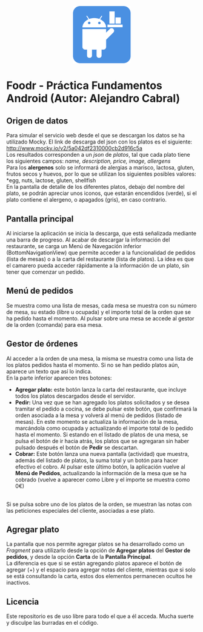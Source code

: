<p align="center"><img width=30% src="https://raw.githubusercontent.com/acabral1973/kc-practica-fundamentos-android/master/app/src/main/res/mipmap-xxxhdpi/foodr_icon.png"></p>

# Foodr - Práctica Fundamentos Android (Autor: Alejandro Cabral)

## Origen de datos
Para simular el servicio web desde el que se descargan los datos se ha utilizado Mocky. El link de descarga del json con los platos es el siguiente: http://www.mocky.io/v2/5a042df2310000cb2d916c5a  
Los resultados corresponden a un *json* de *platos*, tal que cada plato tiene los siguientes campos: *name, description, price, image, allergens*  
Para los **alergenos** solo se informará de alergias a marisco, lactosa, gluten, frutos secos y huevos, por lo que se utilizan los siguientes posibles valores: *egg, nuts, lactose, gluten, shellfish  
En la pantalla de detalle de los diferentes platos, debajo del nombre del plato, se podrán apreciar unos iconos, que estarán encendidos (verde), si el plato contiene el alergeno, o apagados (gris), en caso contrario.

## Pantalla principal
Al iniciarse la aplicación se inicia la descarga, que está señalizada mediante una barra de progreso. Al acabar de descargar la información del restaurante, se carga un Menú de Navegación inferior (BottomNavigationView) que permite acceder a la funcionalidad de pedidos (lista de mesas) o a la carta del restaurante (lista de platos). La idea es que el camarero pueda acceder rápidamente a la información de un plato, sin tener que comenzar un pedido.  

## Menú de pedidos
Se muestra como una lista de mesas, cada mesa se muestra con su número de mesa, su estado (libre u ocupada) y el importe total de la orden que se ha pedido hasta el momento.
Al pulsar sobre una mesa se accede al gestor de la orden (comanda) para esa mesa.

## Gestor de órdenes
Al acceder a la orden de una mesa, la misma se muestra como una lista de los platos pedidos hasta el momento. Si no se han pedido platos aún, aparece un texto que así lo indica.  
En la parte inferior aparecen tres botones:
- **Agregar plato:** este botón lanza la carta del restaurante, que incluye todos los platos descargados desde el servidor.
- **Pedir:** Una vez que se han agregado los platos solicitados y se desea tramitar el pedido a cocina, se debe pulsar este botón, que confirmará la orden asociada a la mesa y volverá al menú de pedidos (listado de mesas). En este momento se actualiza la información de la mesa, marcándola como ocupada y actualizando el importe total de lo pedido hasta el momento. Si estando en el listado de platos de una mesa, se pulsa el botón de ir hacia atrás, los platos que se agregaran sin haber pulsado después el botón de **Pedir** se descartan.
- **Cobrar:** Este botón lanza una nueva pantalla (actividad) que muestra, además del listado de platos, la suma total y un botón para hacer efectivo el cobro. Al pulsar este último  botón, la aplicación vuelve al **Menú de Pedidos**, actualizando la información de la mesa que se ha cobrado (vuelve a aparecer como Libre y el importe se muestra como 0€)  
<br>
Si se pulsa sobre uno de los platos de la orden, se muestran las notas con las peticiones especiales del cliente, asociadas a ese plato.

## Agregar plato
La pantalla que nos permite agregar platos se ha desarrollado como un *Fragment* para utilizarlo desde la opción de **Agregar platos** del **Gestor de pedidos**, y desde la opción **Carta** de la **Pantalla Principal**.  
La diferencia es que si se están agregando platos aparece el botón de agregar (+) y el espacio para agregar notas del cliente, mientras que si solo se está consultando la carta, estos dos elementos permanecen ocultos he inactivos.

## Licencia
Este repositorio es de uso libre para todo el que a él acceda. Mucha suerte y disculpe las burradas en el código.
